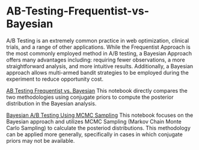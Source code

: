 # AB-Testing-Frequentist-vs-Bayesian

A/B Testing is an extremely common practice in web optimization, clinical trials, and a range of other applications. While the Frequentist Approach is the most commonly employed method in A/B testing, a Bayesian Approach offers many advantages including: requiring fewer observations, a more straightforward analysis, and more intuitive results. Additionally, a Bayesian approach allows multi-armed bandit strategies to be employed during the experiment to reduce opportunity cost.

[AB Testing Frequentist vs. Bayesian](https://github.com/johnleraas/AB-Testing-Frequentist-vs-Bayesian/blob/main/ABTesting_Freq_v_Bayes.ipynb)
This notebook directly compares the two methodologies using conjugate priors to compute the posterior distribution in the Bayesian analysis.

[Bayesian A/B Testing Using MCMC Sampling](https://github.com/johnleraas/AB-Testing-Frequentist-vs-Bayesian/blob/main/Bayesian_ABTesting_MCMCSampling.ipynb)
This notebook focuses on the Bayesian approach and utilizes MCMC Sampling (Markov Chain Monte Carlo Sampling) to calculate the posteriod distributions. This methodology can be applied more generally, specifically in cases in which conjugate priors may not be available.
